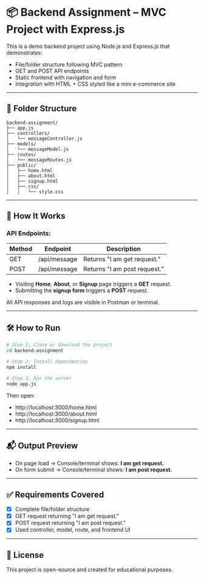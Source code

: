 # 📦 Backend Assignment – MVC Project with Express.js

This is a demo backend project using Node.js and Express.js that demonstrates:
- File/folder structure following MVC pattern
- GET and POST API endpoints
- Static frontend with navigation and form
- Integration with HTML + CSS styled like a mini e-commerce site

---

## 📁 Folder Structure

```plaintext
backend-assignment/
├── app.js
├── controllers/
│   └── messageController.js
├── models/
│   └── messageModel.js
├── routes/
│   └── messageRoutes.js
├── public/
│   ├── home.html
│   ├── about.html
│   ├── signup.html
│   ├── css/
│   │   └── style.css
```

---

## 🚀 How It Works

### API Endpoints:

| Method | Endpoint       | Description                  |
|--------|----------------|------------------------------|
| GET    | /api/message   | Returns "I am get request."  |
| POST   | /api/message   | Returns "I am post request." |

- Visiting **Home**, **About**, or **Signup** page triggers a **GET** request.
- Submitting the **signup form** triggers a **POST** request.

All API responses and logs are visible in Postman or terminal.

---

## 🛠 How to Run

```bash
# Step 1: Clone or download the project
cd backend-assignment

# Step 2: Install dependencies
npm install

# Step 3: Run the server
node app.js
```

Then open:
- http://localhost:3000/home.html
- http://localhost:3000/about.html
- http://localhost:3000/signup.html

---

## 📬 Output Preview

- On page load → Console/terminal shows: **I am get request.**
- On form submit → Console/terminal shows: **I am post request.**

---

## ✅ Requirements Covered

- [x] Complete file/folder structure
- [x] GET request returning "I am get request."
- [x] POST request returning "I am post request."
- [x] Used controller, model, route, and frontend UI

---

## 📄 License

This project is open-source and created for educational purposes.
